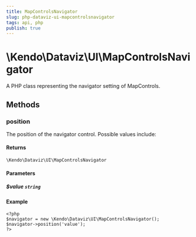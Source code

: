 ```yaml
---
title: MapControlsNavigator
slug: php-dataviz-ui-mapcontrolsnavigator
tags: api, php
publish: true
---
```


# \Kendo\Dataviz\UI\MapControlsNavigator

A PHP class representing the navigator setting of MapControls.


## Methods

### position
The position of the navigator control. Possible values include:

#### Returns
`\Kendo\Dataviz\UI\MapControlsNavigator`

#### Parameters

##### $value `string`



#### Example 
    <?php
    $navigator = new \Kendo\Dataviz\UI\MapControlsNavigator();
    $navigator->position('value');
    ?>

